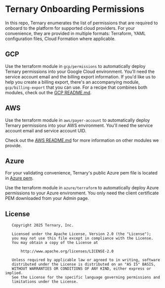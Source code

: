 # Ternary Onboarding Permissions

In this repo, Ternary enumerates the list of permissions that are required to onboard to the platform for supported cloud providers. For your convenience, they are provided in multiple formats: Terraform, YAML configuration files, Cloud Formation where applicable.

## GCP

Use the terraform module in `gcp/permissions` to automatically deploy Ternary
permissions into your Google Cloud environment. You'll need the service account
email and the billing export information. If you'd like us to help you create a
billing export, there's an accompanying module, `gcp/billing-export` that you
can use. For a recipe that combines both modules, check out the [GCP README.md](./gcp/README.md).

## AWS

Use the terraform module in `aws/payer-account` to automatically deploy Ternary
permissions into your AWS environment. You'll need the service account email
and service account UID.

Check out the [AWS README.md](./aws/README.md) for more information on other
modules we provide.

## Azure

For your validating convenience, Ternary's public Azure pem file is located in
[Azure pem](./azure/ca.pem).

Use the terraform module in `azure/terraform` to automatically deploy Azure
permissions to your Azure environment. You only need the client certificate PEM
downloaded from your Admin page.

## License

       Copyright 2025 Ternary, Inc.

       Licensed under the Apache License, Version 2.0 (the "License");
       you may not use this file except in compliance with the License.
       You may obtain a copy of the License at

           http://www.apache.org/licenses/LICENSE-2.0

       Unless required by applicable law or agreed to in writing, software
       distributed under the License is distributed on an "AS IS" BASIS,
       WITHOUT WARRANTIES OR CONDITIONS OF ANY KIND, either express or implied.
       See the License for the specific language governing permissions and
       limitations under the License.
